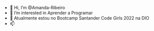 - 👋 Hi, I’m @Amanda-Ribeiro
- 👀 I’m interested in  Aprender a  Programar
- 🌱 Atualmente estou no Bootcamp Santander Code Girls 2022 na DIO
- 📫 

<!---
Amanda-Ribeiro/Amanda-Ribeiro is a ✨ special ✨ repository because its `README.md` (this file) appears on your GitHub profile.
You can click the Preview link to take a look at your changes.
--->
